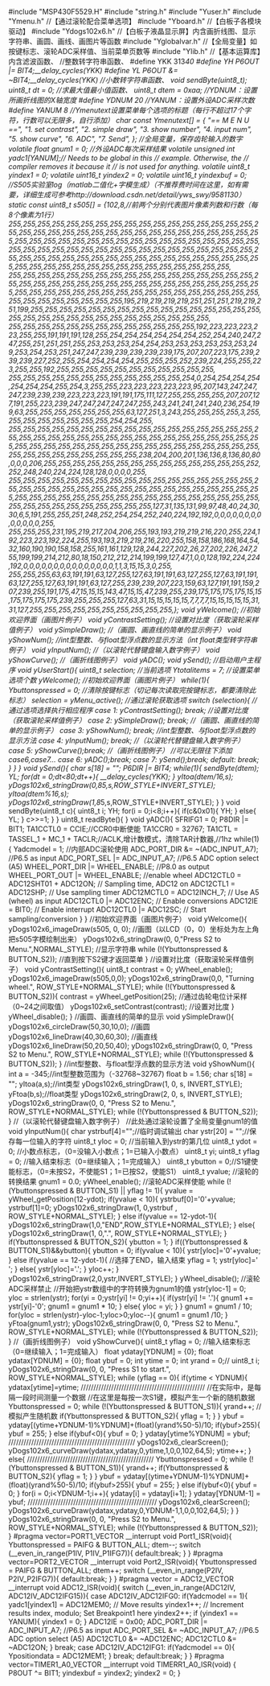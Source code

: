 #include "MSP430F5529.H"
#include "string.h"
#include "Yuser.h"
#include "Ymenu.h"			//【通过滚轮配合菜单选项】
#include "Yboard.h"		//【白板子各模块驱动】
#include "Ydogs102x6.h"	//【白板子液晶显示屏】内含画折线图、显示字符串、画圆、画线、画图片等函数
#include "Yglobalvar.h"	//【全局变量】如按键标志、滚轮ADC采样值、当前菜单页数等
#include "Ylib.h"			//【基本运算库】内含滤波函数、
											//整数转字符串函数、
#define YKK 313*40
#define YH P6OUT |= BIT4;__delay_cycles(YKK)
#define YL P6OUT &= ~BIT4;__delay_cycles(YKK)									//小数转字符串函数、
void sendByte(uint8_t);
uint8_t dt = 0;								//求最大值最小值函数、
uint8_t dtem = 0xaa;
//YDNUM：设置所画折线图的X轴宽度
#define YDNUM 20
//YANUM：设置外设ADC采样次数
#define YANUM 8
//Ymenutext设置菜单每个选项的标题（每行不超过17个字符，行数可以无限多，自行添加）
char *const Ymenutext[] = {
    "==   M E N U   ==",
    "1. set contrast",
    "2. simple draw",
    "3. show number",
    "4. input num",
    "5. show curve",
	"6. ADC",
	"7. Send",
};
//全局变量，保存齿轮输入的数字
volatile float gnum1 = 0;
//外设ADC每次采样结果
volatile unsigned int yadc1[YANUM];// Needs to be global in this
										// example. Otherwise, the
										// compiler removes it because it
										// is not used for anything.
volatile uint8_t yindex1 = 0;
volatile uint16_t yindex2 = 0;
volatile uint16_t yindexbuf = 0;
//S505实验室log（matlab二值化+字模生成）（不推荐费时间在这里，如有需要，详细生成可参考http://download.csdn.net/detail/yws_swy/9581130）
static const uint8_t s505[] =
{102,8,//前两个分别代表图片像素列数和行数（每8个像素为1行）
255,255,255,255,255,255,255,255,255,255,255,255,255,255,255,255,255,255,255,255,255,255,255,255,255,255,255,255,255,255,255,255,255,255,255,255,255,255,255,255,255,255,255,255,255,255,255,255,255,255,255,255,255,255,255,255,255,255,255,255,255,255,255,255,255,255,255,255,255,255,255,255,255,255,255,255,255,255,255,255,255,255,255,255,255,255,255,255,255,255,255,255,255,255,255,255,255,255,255,255,255,255,
255,255,255,255,255,255,255,255,255,255,255,255,255,255,255,255,255,255,255,255,255,255,255,255,255,255,255,255,255,255,255,255,255,255,255,255,255,255,255,255,255,255,255,255,255,255,255,255,255,255,255,255,255,255,255,255,255,255,255,255,195,219,219,219,219,251,251,251,219,219,251,199,255,255,255,255,255,255,255,255,255,255,255,255,255,255,255,255,255,255,255,255,255,255,255,255,255,255,255,255,255,255,
255,255,255,255,255,255,255,255,255,255,255,255,255,192,223,223,223,223,255,255,191,191,191,128,255,254,254,254,254,254,254,252,254,240,247,247,255,251,251,251,255,253,253,253,254,254,253,253,253,253,253,253,249,253,254,253,251,247,247,239,239,239,239,239,175,207,207,223,175,239,239,239,227,252,255,254,254,254,254,255,255,255,252,239,224,255,255,223,255,255,192,255,255,255,255,255,255,255,255,255,255,255,
255,255,255,255,255,255,255,255,255,255,255,255,254,0,254,254,254,254,254,254,254,255,254,3,255,255,223,223,223,223,223,95,207,143,247,247,247,239,239,239,223,223,223,191,191,175,111,127,255,255,255,255,207,207,127,191,255,223,239,247,247,247,247,247,255,243,241,241,241,240,236,254,199,63,255,255,255,255,255,255,255,63,127,251,3,243,255,255,255,255,3,255,255,255,255,255,255,255,255,254,254,255,
255,255,255,255,255,255,255,255,255,255,255,255,255,255,255,255,255,255,255,255,255,255,255,255,255,255,255,255,255,255,255,255,255,255,255,255,255,255,255,255,255,255,255,255,255,255,255,255,255,255,255,255,255,255,255,255,255,255,255,255,255,238,204,200,201,136,136,8,136,80,80,0,0,0,206,255,255,255,255,255,255,255,255,255,255,255,255,255,255,252,252,248,240,224,224,128,128,0,0,0,0,255,
255,255,255,255,255,255,255,255,255,255,255,255,255,255,255,255,255,255,255,255,255,255,255,255,255,255,255,255,255,255,255,255,255,255,255,255,255,255,255,255,255,255,255,255,255,255,255,255,255,255,255,255,255,255,255,255,255,255,255,255,255,255,127,31,135,131,99,97,48,40,24,30,30,6,5,191,255,255,251,248,252,254,254,252,240,224,192,192,0,0,0,0,0,0,0,0,0,0,0,0,0,255,
255,255,255,231,195,219,217,204,206,255,193,193,219,219,216,220,255,224,192,223,223,192,224,255,193,193,219,219,216,220,255,158,158,186,168,164,54,32,160,190,190,158,158,255,161,161,129,128,244,227,202,26,27,202,226,247,255,199,199,214,212,80,18,150,212,212,214,199,199,127,47,1,0,0,128,192,224,224,192,0,0,0,0,0,0,0,0,0,0,0,0,0,0,0,1,1,3,15,15,3,0,255,
255,255,255,63,63,191,191,63,127,255,127,63,191,191,63,127,255,127,63,191,191,63,127,255,127,63,191,191,63,127,255,239,239,207,223,159,63,127,191,191,159,207,239,255,191,175,47,15,15,15,143,47,15,15,47,239,255,239,175,175,175,175,15,15,175,175,175,175,239,255,255,255,127,63,31,15,15,15,15,15,7,7,7,7,15,15,15,15,15,31,31,127,255,255,255,255,255,255,255,255,255,255,};
void yWelcome();			//初始欢迎界面（画图片例子）
void yContrastSetting();	//设置对比度（获取滚轮采样值例子）
void ySimpleDraw();		//（画圆、画直线的简单的显示例子）
void yShowNum();			//int型整数、与float型浮点数的显示方法（int float类型转字符串例子）
void yInputNum();			//（以滚轮代替键盘输入数字例子）
void yShowCurve();			//（画折线图例子）
void yADC();
void ySend();
//启动用户主程序
void yUserStart(){
	uint8_t selection;							//当前选项
    Ytotalitems = 7;							//设置菜单选项个数
	yWelcome();									//初始欢迎界面（画图片例子）
    while(1){
        Ybuttonspressed = 0;					//清除按键标志（切记每次读取完按键标志，都要清除此标志）
		selection = yMenu_active();				//通过滚轮获取选项
		switch (selection){						//通过选项选择执行相应程序
			case 1: yContrastSetting(); break;	//设置对比度（获取滚轮采样值例子）
			case 2: ySimpleDraw(); break;		//（画圆、画直线的简单的显示例子）
			case 3: yShowNum(); break;			//int型整数、与float型浮点数的显示方法
			case 4: yInputNum(); break;		//（以滚轮代替键盘输入数字例子）
			case 5: yShowCurve();break;		//（画折线图例子）
			//可以无限往下添加case6,case7...
			case 6: yADC();break;
			case 7: ySend();break;
			default: break;
		}
    }
}
void ySend(){
	char s[18] = "";
	P6DIR |= BIT4;
	while(1){
		sendByte(dtem);
		YL;
		for(dt = 0;dt<80;dt++){
			__delay_cycles(YKK);
		}
		yItoa(dtem/16,s);
		yDogs102x6_stringDraw(0,8*5,s,ROW_STYLE+INVERT_STYLE);
		yItoa(dtem%16,s);
		yDogs102x6_stringDraw(1,8*5,s,ROW_STYLE+INVERT_STYLE);
	}
}
void sendByte(uint8_t c){
	uint8_t i;
	YH;
	for(i = 0;i<8;i++){
		if(c&0x01){
			YH;
		}
		else{
			YL;
		}
		c>>=1;
	}
}
uint8_t readByte(){
}
void yADC(){
	SFRIFG1 = 0;
	P8DIR |= BIT1;
	TA1CCTL0 = CCIE;//CCR0中断使能
	TA1CCR0 = 32767;
	TA1CTL = TASSEL_1 + MC_1 + TACLR;//ACLK,增计数模式，清除TAR计数器,//1hz
	while(1){
		Yadcmodel = 1;										//内部ADC滚轮使用
		ADC_PORT_DIR &= ~(ADC_INPUT_A7);					//P6.5 as input
		ADC_PORT_SEL |= ADC_INPUT_A7;                       //P6.5 ADC option select (A5)
		WHEEL_PORT_DIR |= WHEEL_ENABLE;						//P8.0 as output
		WHEEL_PORT_OUT |= WHEEL_ENABLE;                     //enable wheel
		ADC12CTL0 = ADC12SHT01 + ADC12ON;                  // Sampling time, ADC12 on
		ADC12CTL1 = ADC12SHP;             // Use sampling timer
		ADC12MCTL0 = ADC12INCH_7;                          // Use A5 (wheel) as input
		ADC12CTL0 |= ADC12ENC;                             // Enable conversions
		ADC12IE = BIT0;                                    // Enable interrupt
		ADC12CTL0 |= ADC12SC;                              // Start sampling/conversion
	}
}
//初始欢迎界面（画图片例子）
void yWelcome(){
	yDogs102x6_imageDraw(s505, 0, 0);			//画图（以LCD（0，0）坐标处为左上角把s505字模绘制出来）
	yDogs102x6_stringDraw(0, 0,"Press S2 to Menu.",NORMAL_STYLE);	//显示字符串
    while (!(Ybuttonspressed & BUTTON_S2));				//直到按下S2键才返回菜单
}
//设置对比度（获取滚轮采样值例子）
void yContrastSetting(){
    uint8_t contrast = 0;
    yWheel_enable();
    yDogs102x6_imageDraw(s505,0,0);
    yDogs102x6_stringDraw(0,0, "Turning wheel.", ROW_STYLE+NORMAL_STYLE);
    while (!(Ybuttonspressed & BUTTON_S2)){
        contrast = yWheel_getPosition(25);	//通过齿轮电位计采样（0~24之间取值）
        yDogs102x6_setContrast(contrast);	//设置对比度
    }
    yWheel_disable();
}
//画圆、画直线的简单的显示
void ySimpleDraw(){
	yDogs102x6_circleDraw(50,30,10,0);								//画圆
	yDogs102x6_lineDraw(40,30,60,30);								//画直线
	yDogs102x6_lineDraw(50,20,50,40);
	yDogs102x6_stringDraw(0, 0, "Press S2 to Menu.", ROW_STYLE+NORMAL_STYLE);
	while (!(Ybuttonspressed & BUTTON_S2));
}
//int型整数、与float型浮点数的显示方法
void yShowNum(){
	int a = -345;//int型整数范围为（-32768~32767)
	float b = 1.56;
	char s[18] = "";
	yItoa(a,s);//int类型
	yDogs102x6_stringDraw(1, 0, s, INVERT_STYLE);
	yFtoa(b,s);//float类型
	yDogs102x6_stringDraw(2, 0, s, INVERT_STYLE);
	yDogs102x6_stringDraw(0, 0, "Press S2 to Menu.", ROW_STYLE+NORMAL_STYLE);
    while (!(Ybuttonspressed & BUTTON_S2));
}
//（以滚轮代替键盘输入数字例子）
//此处通过滚轮设置了全局变量gnum1的值
void yInputNum(){
	char ystrbuf[4]="";//临时调试输出
	char ystr[20] = "";//保存每一位输入的字符
	uint8_t yloc = 0;	//当前输入到ystr的第几位
	uint8_t ydot = 0;	//小数点标志，（0=没输入小数点；1=已输入小数点）
	uint8_t yi;
	uint8_t yflag = 0;	//输入结束标志（0=继续输入；1=完成输入）
	uint8_t ybutton = 0;//S1键使能标志，（0=未按S2，不使能S1；1=已按S2，使能S1）
	uint8_t yvalue;		//滚轮的转换结果
	gnum1 = 0.0;
	yWheel_enable();		//滚轮ADC采样使能
    while (!(Ybuttonspressed & BUTTON_S1) || yflag != 1){
		yvalue = yWheel_getPosition(12-ydot);
		if(yvalue < 10){
			ystrbuf[0]='0'+yvalue;
			ystrbuf[1]=0;
			yDogs102x6_stringDraw(1, 0,ystrbuf , ROW_STYLE+NORMAL_STYLE);
		}
		else if(yvalue == 12-ydot-1){
			yDogs102x6_stringDraw(1,0,"END",ROW_STYLE+NORMAL_STYLE);
		}
		else{
			yDogs102x6_stringDraw(1, 0,".", ROW_STYLE+NORMAL_STYLE);
		}
    	if(Ybuttonspressed & BUTTON_S2){
    		ybutton = 1;
    	}
    	if((Ybuttonspressed & BUTTON_S1)&&ybutton){
    		ybutton = 0;
    		if(yvalue < 10){
    			ystr[yloc]='0'+yvalue;
    		}
    		else if(yvalue == 12-ydot-1){			//选择了END，输入结束
    			yflag = 1;
    			ystr[yloc]=' ';
    		}
    		else{
    			ystr[yloc]='.';
    		}
    		yloc++;
    	}
    	yDogs102x6_stringDraw(2,0,ystr,INVERT_STYLE);
    }
    yWheel_disable();	//滚轮ADC采样禁止
    //开始把ystr数组中的字符转换为gnum1的值
    ystr[yloc-1] = 0;
    yloc = strlen(ystr);
    for(yi = 0;ystr[yi] != 0;yi++){
    	if(ystr[yi] != '.'){
    	    gnum1 += ystr[yi]-'0';
    	    gnum1 = gnum1 * 10;
    	}
    	else{
    		yloc = yi;
    	}
    }
    gnum1 = gnum1 / 10;
    for(yloc = strlen(ystr)-yloc-1;yloc>0;yloc--){
    	gnum1 = gnum1 /10;
    }
    yFtoa(gnum1,ystr);
	yDogs102x6_stringDraw(0, 0, "Press S2 to Menu.", ROW_STYLE+NORMAL_STYLE);
    while (!(Ybuttonspressed & BUTTON_S2));
}
//（画折线图例子）
void yShowCurve(){
	uint8_t yflag = 0;	//输入结束标志（0=继续输入；1=完成输入）
	float ydatay[YDNUM] = {0};
	float ydatax[YDNUM] = {0};
	float ybuf = 0;
	int ytime = 0;
	int yrand = 0;//
	uint8_t i;
	yDogs102x6_stringDraw(0, 0, "Press S1 to start.", ROW_STYLE+NORMAL_STYLE);
    while (yflag == 0){
    	if(ytime < YDNUM){
			ydatax[ytime]=ytime;
			/////////////////////////////////////////////////
			//在实际中，是每隔一段时间测量一个数据
			//在这里是每按一次S1键，模拟产生一个新的随机数据
			Ybuttonspressed = 0;
			while (!(Ybuttonspressed & BUTTON_S1)){
				yrand++;			//模拟产生随机数
				if(Ybuttonspressed & BUTTON_S2){
					yflag = 1;
				}
			}
			ybuf = ydatay[(ytime+YDNUM-1)%YDNUM]+(float)(yrand%50-5)/10;
			if(ybuf>255){
				ybuf = 255;
			}
			else if(ybuf<0){
				ybuf = 0;
			}
			ydatay[ytime%YDNUM] = ybuf;
			//////////////////////////////////////////////////
	    	yDogs102x6_clearScreen();
			yDogs102x6_curveDraw(ydatax,ydatay,0,ytime,1,0,0,102,64,5);
			ytime++;
    	}
    	else{
    		//////////////////////////////////////////////////
			Ybuttonspressed = 0;
			while (!(Ybuttonspressed & BUTTON_S1)){
				yrand++;
				if(Ybuttonspressed & BUTTON_S2){
					yflag = 1;
				}
			}
			ybuf = ydatay[(ytime+YDNUM-1)%YDNUM]+(float)(yrand%50-5)/10;
			if(ybuf>255){
				ybuf = 255;
			}
			else if(ybuf<0){
				ybuf = 0;
			}
	    	for(i = 0;i<YDNUM-1;i++){
	    		ydatay[i] = ydatay[i+1];
	    	}
			ydatay[YDNUM-1] = ybuf;
			///////////////////////////////////////////////////
	    	yDogs102x6_clearScreen();
			yDogs102x6_curveDraw(ydatax,ydatay,0,YDNUM-1,1,0,0,102,64,5);
    	}
	}
	yDogs102x6_stringDraw(0, 0, "Press S2 to Menu.", ROW_STYLE+NORMAL_STYLE);
    while (!(Ybuttonspressed & BUTTON_S2));
}
#pragma vector=PORT1_VECTOR
__interrupt void Port1_ISR(void){
    Ybuttonspressed = PAIFG & BUTTON_ALL;
    dtem--;
    switch (__even_in_range(P1IV, P1IV_P1IFG7)){
    default:break;
    }
}
#pragma vector=PORT2_VECTOR
__interrupt void Port2_ISR(void){
    Ybuttonspressed = PAIFG & BUTTON_ALL;
    dtem++;
    switch (__even_in_range(P2IV, P2IV_P2IFG7)){
    default:break;
    }
}
#pragma vector = ADC12_VECTOR
__interrupt void ADC12_ISR(void){
    switch (__even_in_range(ADC12IV, ADC12IV_ADC12IFG15)){
        case  ADC12IV_ADC12IFG0:
        	if(Yadcmodel == 1){
				yadc1[yindex1] = ADC12MEM0;             // Move results
				yindex1++;                                // Increment results index, modulo; Set Breakpoint1 here
				yindex2++;
				if (yindex1 == YANUM){
					yindex1 = 0;
				}
				ADC12IE = 0x00;
				ADC_PORT_DIR |= ADC_INPUT_A7;					//P6.5 as input
				ADC_PORT_SEL &= ~ADC_INPUT_A7;                       //P6.5 ADC option select (A5)
				ADC12CTL0 &= ~ADC12ENC;
				ADC12CTL0 &= ~ADC12ON;
        	}
        	break;
        case ADC12IV_ADC12IFG1:
        	if(Yadcmodel == 0){
				Ypositiondata = ADC12MEM1;
        	}
            break;
        default:break;
    }
}
#pragma vector=TIMER1_A0_VECTOR
__interrupt void TIMERR1_A0_ISR(void)
{
	P8OUT ^= BIT1;
	yindexbuf = yindex2;
	yindex2 = 0;
}

